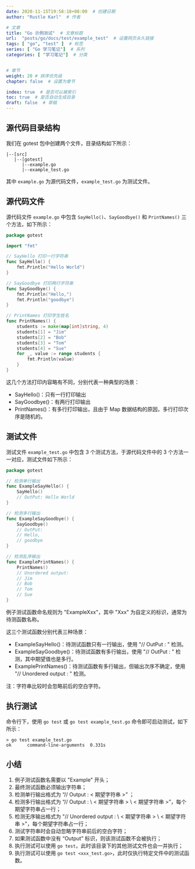 ```yaml
---
date: 2020-11-15T19:58:18+08:00  # 创建日期
author: "Rustle Karl"  # 作者

# 文章
title: "Go 示例测试"  # 文章标题
url:  "posts/go/docs/test/example_test"  # 设置网页永久链接
tags: [ "go", "test" ]  # 标签
series: [ "Go 学习笔记"]  # 系列
categories: [ "学习笔记"]  # 分类


# 章节
weight: 20 # 排序优先级
chapter: false  # 设置为章节

index: true  # 是否可以被索引
toc: true  # 是否自动生成目录
draft: false  # 草稿
---
```


## 源代码目录结构

我们在 gotest 包中创建两个文件，目录结构如下所示：

```
|--[src]
   |--[gotest]
      |--example.go
      |--example_test.go
```

其中 `example.go` 为源代码文件，`example_test.go` 为测试文件。

## 源代码文件

源代码文件 `example.go` 中包含 `SayHello()`、`SayGoodbye()` 和 `PrintNames()` 三个方法，如下所示：

```go
package gotest

import "fmt"

// SayHello 打印一行字符串
func SayHello() {
    fmt.Println("Hello World")
}

// SayGoodbye 打印两行字符串
func SayGoodbye() {
    fmt.Println("Hello,")
    fmt.Println("goodbye")
}

// PrintNames 打印学生姓名
func PrintNames() {
    students := make(map[int]string, 4)
    students[1] = "Jim"
    students[2] = "Bob"
    students[3] = "Tom"
    students[4] = "Sue"
    for _, value := range students {
        fmt.Println(value)
    }
}
```

这几个方法打印内容略有不同，分别代表一种典型的场景：

* SayHello()：只有一行打印输出
* SayGoodbye()：有两行打印输出
* PrintNames()：有多行打印输出，且由于 Map 数据结构的原因，多行打印次序是随机的。

## 测试文件

测试文件 `example_test.go` 中包含 3 个测试方法，于源代码文件中的 3 个方法一一对应，测试文件如下所示：

```go
package gotest

// 检测单行输出
func ExampleSayHello() {
    SayHello()
    // OutPut: Hello World
}

// 检测多行输出
func ExampleSayGoodbye() {
    SayGoodbye()
    // OutPut:
    // Hello,
    // goodbye
}

// 检测乱序输出
func ExamplePrintNames() {
    PrintNames()
    // Unordered output:
    // Jim
    // Bob
    // Tom
    // Sue
}
```

例子测试函数命名规则为 "ExampleXxx"，其中 "Xxx" 为自定义的标识，通常为待测函数名称。

这三个测试函数分别代表三种场景：

* ExampleSayHello()：待测试函数只有一行输出，使用 "// OutPut : " 检测。
* ExampleSayGoodbye()：待测试函数有多行输出，使用 "// OutPut : " 检测，其中期望值也是多行。
* ExamplePrintNames()：待测试函数有多行输出，但输出次序不确定，使用 "// Unordered output : " 检测。

注：字符串比较时会忽略前后的空白字符。

## 执行测试

命令行下，使用 `go test` 或 `go test example_test.go` 命令即可启动测试，如下所示：

```
> go test example_test.go
ok      command-line-arguments  0.331s
```

## 小结

1. 例子测试函数名需要以 "Example" 开头；
2. 最终测试函数必须输出字符串；
3. 检测单行输出格式为 “// Output : < 期望字符串 >” ；
4. 检测多行输出格式为 “// Output : \ < 期望字符串 > \ < 期望字符串 >”，每个期望字符串占一行；
5. 检测无序输出格式为 "// Unordered output : \ < 期望字符串 > \ < 期望字符串 >"，每个期望字符串占一行；
6. 测试字符串时会自动忽略字符串前后的空白字符；
7. 如果测试函数中没有 “Output” 标识，则该测试函数不会被执行；
8. 执行测试可以使用 `go test`，此时该目录下的其他测试文件也会一并执行；
9. 执行测试可以使用 `go test <xxx_test.go>`，此时仅执行特定文件中的测试函数。
